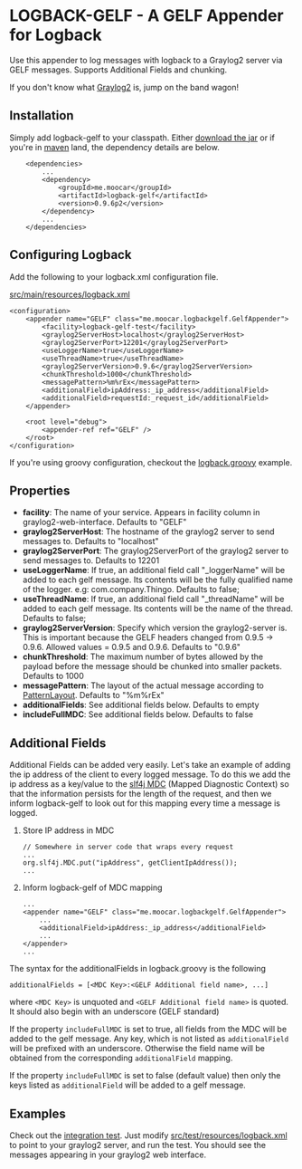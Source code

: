 LOGBACK-GELF - A GELF Appender for Logback
==========================================

Use this appender to log messages with logback to a Graylog2 server via GELF messages. Supports Additional Fields and chunking.

If you don't know what [Graylog2](http://graylog2.org) is, jump on the band wagon!

Installation
-----------------------------------

Simply add logback-gelf to your classpath. Either
[download the jar](https://github.com/Moocar/logback-gelf/downloads)
or if you're in [maven](http://mvnrepository.com/artifact/me.moocar/logback-gelf) land, the dependency details are below.

        <dependencies>
            ...
            <dependency>
                <groupId>me.moocar</groupId>
                <artifactId>logback-gelf</artifactId>
                <version>0.9.6p2</version>
            </dependency>
            ...
        </dependencies>

Configuring Logback
---------------------

Add the following to your logback.xml configuration file.

[src/main/resources/logback.xml](https://github.com/Moocar/logback-gelf/blob/master/src/test/resources/logback.xml)

    <configuration>
        <appender name="GELF" class="me.moocar.logbackgelf.GelfAppender">
            <facility>logback-gelf-test</facility>
            <graylog2ServerHost>localhost</graylog2ServerHost>
            <graylog2ServerPort>12201</graylog2ServerPort>
            <useLoggerName>true</useLoggerName>
            <useThreadName>true</useThreadName>
            <graylog2ServerVersion>0.9.6</graylog2ServerVersion>
            <chunkThreshold>1000</chunkThreshold>
            <messagePattern>%m%rEx</messagePattern>
            <additionalField>ipAddress:_ip_address</additionalField>
            <additionalField>requestId:_request_id</additionalField>
        </appender>

        <root level="debug">
            <appender-ref ref="GELF" />
        </root>
    </configuration>

If you're using groovy configuration, checkout the
[logback.groovy](https://github.com/Moocar/logback-gelf/blob/master/sample.logback.groovy) example.

Properties
----------

*   **facility**: The name of your service. Appears in facility column in graylog2-web-interface. Defaults to "GELF"
*   **graylog2ServerHost**: The hostname of the graylog2 server to send messages to. Defaults to "localhost"
*   **graylog2ServerPort**: The graylog2ServerPort of the graylog2 server to send messages to. Defaults to 12201
*   **useLoggerName**: If true, an additional field call "_loggerName" will be added to each gelf message. Its contents
will be the fully qualified name of the logger. e.g: com.company.Thingo. Defaults to false;
*   **useThreadName**: If true, an additional field call "_threadName" will be added to each gelf message. Its contents
will be the name of the thread. Defaults to false;
*   **graylog2ServerVersion**: Specify which version the graylog2-server is. This is important because the GELF headers
changed from 0.9.5 -> 0.9.6. Allowed values = 0.9.5 and 0.9.6. Defaults to "0.9.6"
*   **chunkThreshold**: The maximum number of bytes allowed by the payload before the message should be chunked into
smaller packets. Defaults to 1000
*   **messagePattern**: The layout of the actual message according to
[PatternLayout](http://logback.qos.ch/manual/layouts.html#conversionWord). Defaults to "%m%rEx"
*   **additionalFields**: See additional fields below. Defaults to empty
*   **includeFullMDC**: See additional fields below. Defaults to false

Additional Fields
-----------------

Additional Fields can be added very easily. Let's take an example of adding the ip address of the client to every logged
message. To do this we add the ip address as a key/value to the [slf4j MDC](http://logback.qos.ch/manual/mdc.html)
(Mapped Diagnostic Context) so that the information persists for the length of the request, and then we inform
logback-gelf to look out for this mapping every time a message is logged.

1.  Store IP address in MDC

        // Somewhere in server code that wraps every request
        ...
        org.slf4j.MDC.put("ipAddress", getClientIpAddress());
        ...

2.  Inform logback-gelf of MDC mapping

        ...
        <appender name="GELF" class="me.moocar.logbackgelf.GelfAppender">
            ...
            <additionalField>ipAddress:_ip_address</additionalField>
            ...
        </appender>
        ...

The syntax for the additionalFields in logback.groovy is the following

    additionalFields = [<MDC Key>:<GELF Additional field name>, ...]

where `<MDC Key>` is unquoted and `<GELF Additional field name>` is quoted. It should also begin with an underscore (GELF standard)

If the property `includeFullMDC` is set to true, all fields from the MDC will be added to the gelf message. Any key, which is not
listed as `additionalField` will be prefixed with an underscore. Otherwise the field name will be obtained from the 
corresponding `additionalField` mapping.

If the property `includeFullMDC` is set to false (default value) then only the keys listed as `additionalField` will be 
added to a gelf message.

Examples
--------

Check out the
[integration test](https://github.com/Moocar/logback-gelf/blob/master/src/test/java/me/moocar/logbackgelf/IntegrationTest.java). Just modify
[src/test/resources/logback.xml](https://github.com/Moocar/logback-gelf/blob/master/src/test/resources/logback.xml)
to point to your graylog2 server, and run the test. You should see the messages appearing in your graylog2
web interface.
